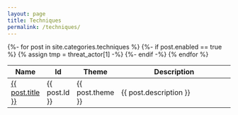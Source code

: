 ```yaml
---
layout: page
title: Techniques
permalink: /techniques/
---
```

<table>
    <colgroup>
        <col width="5%" />
        <col width="5%" />
        <col width="10%" />
        <col width="80%" />
    </colgroup>
    <thead>
        <tr class="header">
            <th>Name</th>
            <th>Id</th>
            <th>Theme</th>
            <th>Description</th>
        </tr>
    </thead>
    <tbody>
        {%- for post in site.categories.techniques %}
        {%- if post.enabled == true %}
        <tr>
        {% assign tmp = threat_actor[1] -%}
            <td markdown="span"><a href="{{ site.url }}/{{ post.permalink }}">{{ post.title }}</a></td>
            <td markdown="span">{{ post.Id }}</td>
            <td markdown="span">{{ post.theme }}</td>
            <td markdown="span">{{ post.description }}</td>
        </tr>
        {%- endif -%}
        {% endfor %}
    </tbody>
</table>